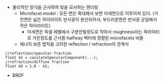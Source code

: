 
- 물리적인 방식을 근사하여 빛을 모사하는 렌더링
	- Microfacet model : 모든 면은 확대해서 보면 미세면으로 이루어져 있다. (거친면은 넓은 하이라이트 반사광이 분산되어서, 부드러운면은 반사광 균일해서 작은 하이라이트)
		- 미세면은 픽셀 레벨에서 구분안될정도로 작아서 roughness라는 파라미터로 거친정도를 근사함 halfway 벡터에 정렬된 microfacets 비율
	- 에너지 보존 법칙을 고려한 reflection / refraction의 관계식
```
//reflection/specular fraction
float kS = caculateSpecularComponent(...);
//refraction/diffuse fraction
float kD = 1.0 - kS;
```
-  BRDF

## 